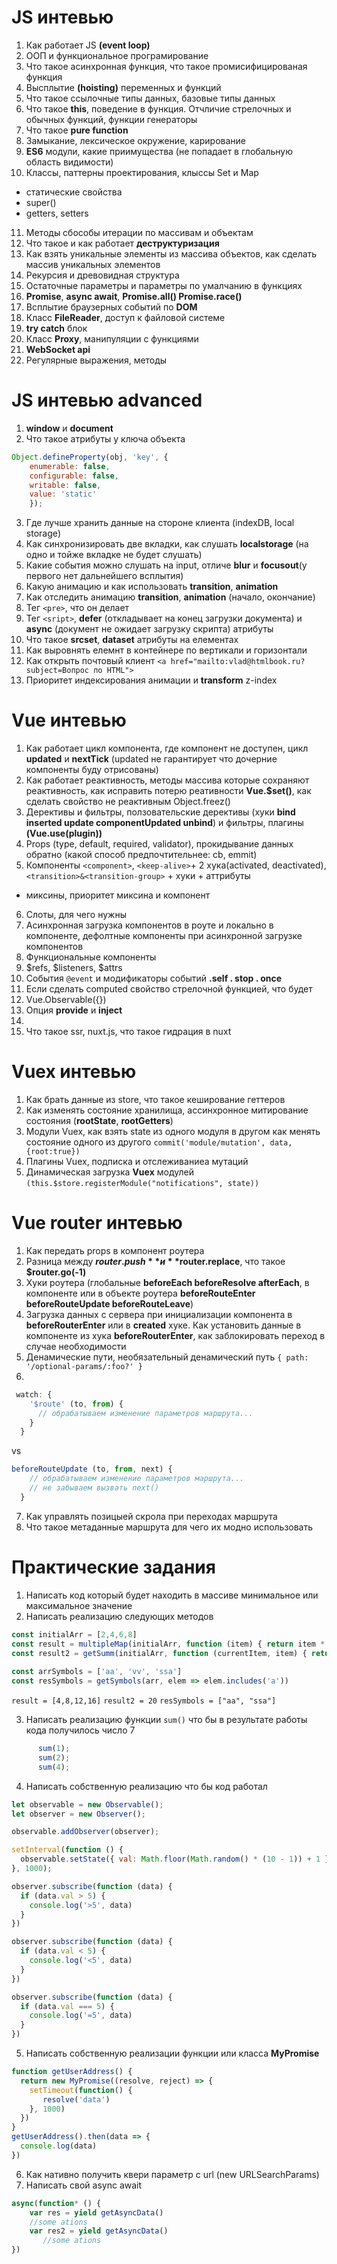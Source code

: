 # JS интевью
1. Как работает JS **(event loop)**
2. ООП и функциональное програмирование
3. Что такое асинхронная функция, что такое промисифицированая функция
4. Высплытие **(hoisting)** переменных и функций
5. Что такое ссылочные типы данных, базовые типы данных
6. Что такое **this**, поведение в функция. Отчличие стрелочных и обычных функций, функции генераторы
7. Что такое **pure function**
8. Замыкание, лексическое окружение, карирование
9. **ES6** модули, какие приимущества (не попадает в глобальную область видимости)
10. Классы, паттерны проектирования, клыссы Set и Map
* cтатические свойства
* super()
* getters, setters
11. Методы сбособы итерации по массивам и объектам
12. Что такое и как работает **деструктуризация**
13. Как взять уникальные элементы из массива объектов, как сделать массив уникальных элементов
14. Рекурсия и древовидная структура 
15. Остаточные параметры и параметры по умалчанию в функциях
16. **Promise**, **async await**, **Promise.all() Promise.race()**
17. Всплытие браузерных событий по **DOM**
18. Класс **FileReader**, доступ к файловой системе
19. **try catch** блок
20. Класс **Proxy**, манипуляции с функциями
21. **WebSocket api** 
22. Регулярные выражения, методы
# JS интевью advanced 
1. **window** и **document**
2. Что такое атрибуты у ключа объекта
```javascript
Object.defineProperty(obj, 'key', {
    enumerable: false,
    configurable: false,
    writable: false,
    value: 'static'
    });
```
3. Где лучше хранить данные на стороне клиента (indexDB, local storage)
4. Как синхронизировать две вкладки, как слушать **localstorage** (на одно и тойже вкладке не будет слушать)
5. Какие события можно слушать на input, отличе **blur** и **focusout**(у первого нет дальнейшего всплытия) 
6. Какую анимацию и как использовать  **transition**, **animation**
7. Как отследить анимацию **transition**, **animation** (начало, окончание)
8. Тег `<pre>`, что он делает
9. Тег `<sript>`, **defer** (откладывает на конец загрузки документа) и  **async** (документ не ожидает загрузку скрипта) атрибуты 
10. Что такое **srcset**, **dataset** атрибуты на елементах
11. Как выровнять елемнт в контейнере по вертикали и горизонтали
12. Как открыть почтовый клиент `<a href="mailto:vlad@htmlbook.ru?subject=Вопрос по HTML">`
13. Приоритет индексирования анимации и **transform** z-index
# Vue интевью
1. Как работает цикл компонента, где компонент не доступен, цикл **updated** и **nextTick** (updated не гарантирует что дочерние компоненты буду отрисованы)
2. Как работает реактивность, методы массива которые сохраняют реактивность, как исправить потерю реативности **Vue.$set()**, как сделать свойство не реактивным Object.freez()
3. Дерективы и фильтры, ползовательские дерективы (хуки **bind inserted update componentUpdated unbind**) и фильтры,
плагины **(Vue.use(plugin))** 
4. Props (type, default, required, validator), прокидывание данных обратно (какой способ предпочтительнее: cb, emmit)
5. Компоненты `<component>`, `<keep-alive>`+ 2 хука(activated, deactivated), `<transition>&<transition-group>` + хуки + аттрибуты 
* миксины, приоритет миксина и компонент
6. Слоты, для чего нужны
7. Асинхронная  загрузка компонентов в роуте и локально в компоненте, дефолтные компоненты при асинхронной загрузке компонентов
8. Функциональные компоненты
9. $refs, $listeners, $attrs
10. События `@event` и модификаторы событий **.self . stop . once**
11. Если сделать computed свойство стрелочной функцией, что будет 
12. Vue.Observable({})
14. Опция **provide** и **inject**
15. 
13. Что такое ssr, nuxt.js, что такое гидрация в nuxt
# Vuex интевью
1. Как брать данные из store, что такое кеширование геттеров
2. Как изменять состояние хранилища, ассинхронное митирование состояния (**rootState**, **rootGetters**)
3. Модули Vuex, как взять state из одного модуля в другом как менять состояние одного из другого `commit('module/mutation', data, {root:true})`
4. Плагины Vuex, подписка и отслеживаниеа мутаций
5. Динамическая загрузка **Vuex** модулей `(this.$store.registerModule("notifications", state))`
# Vue  router интевью
1. Как передать props в компонент роутера
2. Разница между **$router.push** и **$router.replace**, что такое **$router.go(-1)**
3. Хуки роутера (глобальные **beforeEach beforeResolve afterEach**, в компоненте или в объекте роутера **beforeRouteEnter beforeRouteUpdate beforeRouteLeave**)
4. Загрузка данных с сервера при инициализации компонента в **beforeRouterEnter** или в **created** хуке. Как установить данные в компоненте из хука **beforeRouterEnter**, как заблокировать переход в случае необходимости
5. Денамические пути, необязательный денамический путь `{ path: '/optional-params/:foo?' }`
6.  
```javascript
 watch: {
    '$route' (to, from) {
      // обрабатываем изменение параметров маршрута...
    }
  }
```
vs
```javascript
beforeRouteUpdate (to, from, next) {
    // обрабатываем изменение параметров маршрута...
    // не забываем вызвать next()
  }
```
7. Как управлять позицыей скрола при переходах маршрута
8. Что такое метаданные маршрута для чего их модно использовать
# Практические задания
1. Написать код который будет находить в массиве минимальное или максимальное значение
2. Написать реализацию следующих методов
```javascript
const initialArr = [2,4,6,8]
const result = multipleMap(initialArr, function (item) { return item * 2 })
const result2 = getSumm(initialArr, function (currentItem, item) { return currentItem + item })
    
const arrSymbols = ['aa', 'vv', 'ssa']
const resSymbols = getSymbols(arr, elem => elem.includes('a'))
```
`result = [4,8,12,16]`
`result2 = 20`
`resSymbols = ["aa", "ssa"]`

3. Написать реализацию функции `sum()` что бы в результате работы кода получилось число 7
 ```javascript
       sum(1);
       sum(2);
       sum(4);
```

4. Написать собственную реализацию что бы код работал
```javascript
let observable = new Observable();
let observer = new Observer();

observable.addObserver(observer);

setInterval(function () {
  observable.setState({ val: Math.floor(Math.random() * (10 - 1)) + 1 })
}, 1000);

observer.subscribe(function (data) {
  if (data.val > 5) {
    console.log('>5', data)
  }
})

observer.subscribe(function (data) {
  if (data.val < 5) {
    console.log('<5', data)
  }
})

observer.subscribe(function (data) {
  if (data.val === 5) {
    console.log('=5', data)
  }
})
```
5. Написать собственную реализации функции или класса **MyPromise**
```javascript
function getUserAddress() {
  return new MyPromise((resolve, reject) => {
    setTimeout(function() {
       resolve('data')
    }, 1000)
  })
}
getUserAddress().then(data => {
  console.log(data)
})
```
6. Как нативно получить квери параметр с url (new URLSearchParams)
7. Написать свой async await
```javascript
async(function* () {
    var res = yield getAsyncData()
    //some ations
    var res2 = yield getAsyncData()
       //some ations
})
``` 
